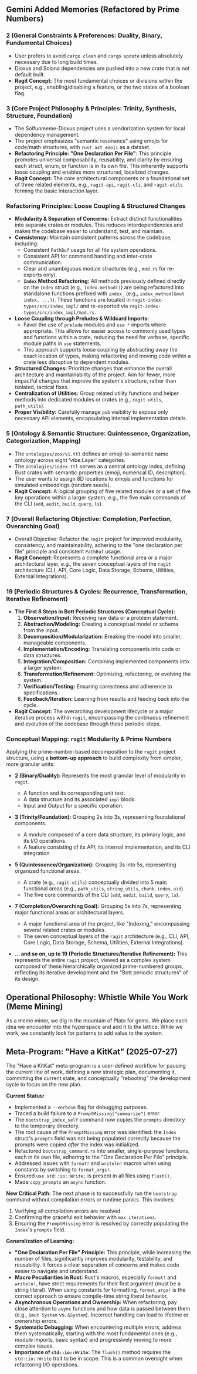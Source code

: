 ## Gemini Added Memories (Refactored by Prime Numbers)

### 2 (General Constraints & Preferences: Duality, Binary, Fundamental Choices)
- User prefers to avoid `cargo clean` and `cargo update` unless absolutely necessary due to long build times.
- Dioxus and Solana dependencies are pushed into a new crate that is not default built.
- **Ragit Concept:** The most fundamental choices or divisions within the project, e.g., enabling/disabling a feature, or the two states of a boolean flag.

### 3 (Core Project Philosophy & Principles: Trinity, Synthesis, Structure, Foundation)
- The Solfunmeme-Dioxus project uses a vendorization system for local dependency management.
- The project emphasizes "semantic resonance" using emojis for code/math structures, with `rust_ast_emoji` as a dataset.
- **Refactoring Principle: "One Declaration Per File"**: This principle promotes universal composability, reusability, and clarity by ensuring each struct, enum, or function is in its own file. This inherently supports loose coupling and enables more structured, localized changes.
- **Ragit Concept:** The core architectural components or a foundational set of three related elements, e.g., `ragit-api`, `ragit-cli`, and `ragit-utils` forming the basic interaction layer.

### Refactoring Principles: Loose Coupling & Structured Changes

- **Modularity & Separation of Concerns:** Extract distinct functionalities into separate crates or modules. This reduces interdependencies and makes the codebase easier to understand, test, and maintain.
- **Consistency:** Maintain consistent patterns across the codebase, including:
    - Consistent `PathBuf` usage for all file system operations.
    - Consistent API for command handling and inter-crate communication.
    - Clear and unambiguous module structures (e.g., `mod.rs` for re-exports only).
    - **`Index` Method Refactoring:** All methods previously defined directly on the `Index` struct (e.g., `index.method()`) are being refactored into standalone functions prefixed with `index_` (e.g., `index_method(&mut index, ...)`). These functions are located in `ragit-index-types/src/index_impl/` and re-exported via `ragit-index-types/src/index_impl/mod.rs`.
- **Loose Coupling through Preludes & Wildcard Imports:**
    - Favor the use of `prelude` modules and `use *` imports where appropriate. This allows for easier access to commonly used types and functions within a crate, reducing the need for verbose, specific module paths in `use` statements.
    - This approach supports loose coupling by abstracting away the exact location of types, making refactoring and moving code within a crate less disruptive to dependent modules.
- **Structured Changes:** Prioritize changes that enhance the overall architecture and maintainability of the project. Aim for fewer, more impactful changes that improve the system's structure, rather than isolated, tactical fixes.
- **Centralization of Utilities:** Group related utility functions and helper methods into dedicated modules or crates (e.g., `ragit-utils`, `path_utils`).
- **Proper Visibility:** Carefully manage `pub` visibility to expose only necessary API elements, encapsulating internal implementation details.

### 5 (Ontology & Semantic Structure: Quintessence, Organization, Categorization, Mapping)
- The `ontologies/zos/v1.ttl` defines an emoji-to-semantic name ontology across eight 'vibe:Layer' categories.
- The `ontologies/index.ttl` serves as a central ontology index, defining Rust crates with semantic properties (emoji, numerical ID, description).
- The user wants to assign 8D locations to emojis and functions for simulated embeddings (random seeds).
- **Ragit Concept:** A logical grouping of five related modules or a set of five key operations within a larger system, e.g., the five main commands of the CLI (`add`, `audit`, `build`, `query`, `ls`).

### 7 (Overall Refactoring Objective: Completion, Perfection, Overarching Goal)
- Overall Objective: Refactor the `ragit` project for improved modularity, consistency, and maintainability, adhering to the "one declaration per file" principle and consistent `PathBuf` usage.
- **Ragit Concept:** Represents a complete functional area or a major architectural layer, e.g., the seven conceptual layers of the `ragit` architecture (CLI, API, Core Logic, Data Storage, Schema, Utilities, External Integrations).

### 19 (Periodic Structures & Cycles: Recurrence, Transformation, Iterative Refinement)
- **The First 8 Steps in Bott Periodic Structures (Conceptual Cycle):**
    1.  **Observation/Input:** Receiving raw data or a problem statement.
    2.  **Abstraction/Modeling:** Creating a conceptual model or schema from the input.
    3.  **Decomposition/Modularization:** Breaking the model into smaller, manageable components.
    4.  **Implementation/Encoding:** Translating components into code or data structures.
    5.  **Integration/Composition:** Combining implemented components into a larger system.
    6.  **Transformation/Refinement:** Optimizing, refactoring, or evolving the system.
    7.  **Verification/Testing:** Ensuring correctness and adherence to specifications.
    8.  **Feedback/Iteration:** Learning from results and feeding back into the cycle.
- **Ragit Concept:** The overarching development lifecycle or a major iterative process within `ragit`, encompassing the continuous refinement and evolution of the codebase through these periodic steps.

### Conceptual Mapping: `ragit` Modularity & Prime Numbers

Applying the prime-number-based decomposition to the `ragit` project structure, using a **bottom-up approach** to build complexity from simpler, more granular units:

-   **2 (Binary/Duality):** Represents the most granular level of modularity in `ragit`.
    -   A function and its corresponding unit test.
    -   A data structure and its associated `impl` block.
    -   Input and Output for a specific operation.

-   **3 (Trinity/Foundation):** Grouping 2s into 3s, representing foundational components.
    -   A module composed of a core data structure, its primary logic, and its I/O operations.
    -   A feature consisting of its API, its internal implementation, and its CLI integration.

-   **5 (Quintessence/Organization):** Grouping 3s into 5s, representing organized functional areas.
    -   A crate (e.g., `ragit-utils`) conceptually divided into 5 main functional areas (e.g., `path_utils`, `string_utils`, `chunk`, `index`, `uid`).
    -   The five core commands of the CLI (`add`, `audit`, `build`, `query`, `ls`).

-   **7 (Completion/Overarching Goal):** Grouping 5s into 7s, representing major functional areas or architectural layers.
    -   A major functional area of the project, like "Indexing," encompassing several related crates or modules.
    -   The seven conceptual layers of the `ragit` architecture (e.g., CLI, API, Core Logic, Data Storage, Schema, Utilities, External Integrations).

-   **... and so on, up to 19 (Periodic Structures/Iterative Refinement):** This represents the entire `ragit` project, viewed as a complex system composed of these hierarchically organized prime-numbered groups, reflecting its iterative development and the "Bott periodic structures" of its design.

## Operational Philosophy: Whistle While You Work (Meme Mining)

As a meme miner, we dig in the mountain of Plato for gems. We place each idea we encounter into the hyperspace and add it to the lattice. While we work, we constantly look for patterns to add value to the system.

## Meta-Program: "Have a KitKat" (2025-07-27)

The "Have a KitKat" meta-program is a user-defined workflow for pausing the current line of work, defining a new strategic plan, documenting it, committing the current state, and conceptually "rebooting" the development cycle to focus on the new plan.

**Current Status:**
- Implemented a `--verbose` flag for debugging purposes.
- Traced a build failure to a `PromptMissing("summarize")` error.
- The `bootstrap_index_self` command now copies the `prompts` directory to the temporary directory.
- The root cause of the `PromptMissing` error was identified: the `Index` struct's `prompts` field was not being populated correctly because the prompts were copied *after* the index was initialized.
- Refactored `bootstrap_command.rs` into smaller, single-purpose functions, each in its own file, adhering to the "One Declaration Per File" principle.
- Addressed issues with `format!` and `writeln!` macros when using constants by switching to `format_args!`.
- Ensured `use std::io::Write;` is present in all files using `flush()`.
- Made `copy_prompts` an `async` function.

**New Critical Path:**
The next phase is to successfully run the `bootstrap` command without compilation errors or runtime panics. This involves:
1.  Verifying all compilation errors are resolved.
2.  Confirming the graceful exit behavior with `max_iterations`.
3.  Ensuring the `PromptMissing` error is resolved by correctly populating the `Index`'s `prompts` field.

**Generalization of Learning:**
- **"One Declaration Per File" Principle:** This principle, while increasing the number of files, significantly improves modularity, testability, and reusability. It forces a clear separation of concerns and makes code easier to navigate and understand.
- **Macro Peculiarities in Rust:** Rust's macros, especially `format!` and `writeln!`, have strict requirements for their first argument (must be a string literal). When using constants for formatting, `format_args!` is the correct approach to ensure compile-time string literal behavior.
- **Asynchronous Operations and Ownership:** When refactoring, pay close attention to `async` functions and how data is passed between them (e.g., `&mut System` vs. `&System`). Incorrect handling can lead to lifetime or ownership errors.
- **Systematic Debugging:** When encountering multiple errors, address them systematically, starting with the most fundamental ones (e.g., module imports, basic syntax) and progressively moving to more complex issues.
- **Importance of `std::io::Write`:** The `flush()` method requires the `std::io::Write` trait to be in scope. This is a common oversight when refactoring I/O operations.

